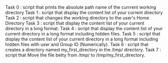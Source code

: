 Task 0 : script that prints the absolute path name of the currrent working directory
Task 1 : script that display the content list of your current directory
Task 2 : script that changes the working directory to the user's Home Directory
Task 3 : script that display the content list of your current directory in a long format.
Task 4 : script that display the content list of your current directory in a long format including hidden files.
Task 5 : script that display the content list of your current directory in a long format including hidden files with user and Group ID (Numerically).
Task 6 : script that creates a directory named my_first_directory in the /tmp/ directory.
Task 7 : script that Move the file betty from /tmp/ to /tmp/my_first_directory.

